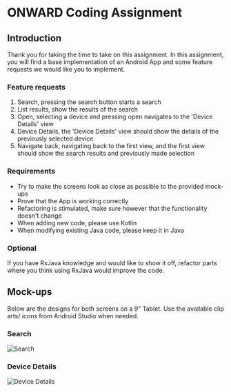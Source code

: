 # ONWARD Coding Assignment

## Introduction
Thank you for taking the time to take on this assignment. In this assignment, you will find a base implementation of an Android App and some feature requests we would like you to implement.

### Feature requests
1. Search, pressing the search button starts a search
2. List results, show the results of the search
3. Open, selecting a device and pressing open navigates to the 'Device Details' view
4. Device Details, the 'Device Details' view should show the details of the previously selected device
5. Navigate back, navigating back to the first view, and the first view should show the search results and previously made selection

### Requirements
- Try to make the screens look as close as possible to the provided mock-ups
- Prove that the App is working correctly
- Refactoring is stimulated, make sure however that the functionality doesn't change
- When adding new code, please use Kotlin
- When modifying existing Java code, please keep it in Java


### Optional
If you have RxJava knowledge and would like to show it off, refactor parts where you think using RxJava would improve the code.

## Mock-ups
Below are the designs for both screens on a 9" Tablet.
Use the available clip arts/ icons from Android Studio when needed. 

### Search
![Search](mockups/1_search_screen.png "1 Search")

### Device Details
![Device Details](mockups/2_device_screen.png "2 Device Details")